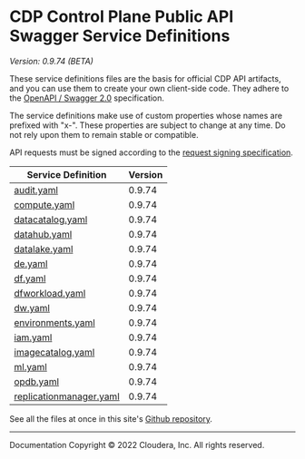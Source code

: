 # CDP Control Plane Public API Swagger Service Definitions

*Version: 0.9.74 (BETA)*

These service definitions files are the basis for official CDP API artifacts,
and you can use them to create your own client-side code. They adhere to the
[OpenAPI / Swagger 2.0](https://swagger.io/specification/v2/) specification.

The service definitions make use of custom properties whose names are prefixed
with "x-". These properties are subject to change at any time. Do not rely upon
them to remain stable or compatible.

API requests must be signed according to the
[request signing specification](request_signing.md).

| Service Definition | Version |
| --- | --- |
| [audit.yaml](./audit.yaml) | 0.9.74 |
| [compute.yaml](./compute.yaml) | 0.9.74 |
| [datacatalog.yaml](./datacatalog.yaml) | 0.9.74 |
| [datahub.yaml](./datahub.yaml) | 0.9.74 |
| [datalake.yaml](./datalake.yaml) | 0.9.74 |
| [de.yaml](./de.yaml) | 0.9.74 |
| [df.yaml](./df.yaml) | 0.9.74 |
| [dfworkload.yaml](./dfworkload.yaml) | 0.9.74 |
| [dw.yaml](./dw.yaml) | 0.9.74 |
| [environments.yaml](./environments.yaml) | 0.9.74 |
| [iam.yaml](./iam.yaml) | 0.9.74 |
| [imagecatalog.yaml](./imagecatalog.yaml) | 0.9.74 |
| [ml.yaml](./ml.yaml) | 0.9.74 |
| [opdb.yaml](./opdb.yaml) | 0.9.74 |
| [replicationmanager.yaml](./replicationmanager.yaml) | 0.9.74 |

See all the files at once in this site's
[Github repository](https://github.com/cloudera/cdp-dev-docs/tree/master/api-docs/swagger).

----

Documentation Copyright © 2022 Cloudera, Inc. All rights reserved.


